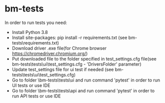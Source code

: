 # bm-tests
In order to run tests you need:<br/>
* Install Python 3.8
* Install site-packages: pip install -r requirements.txt (see bm-tests\requirements.txt)
* Download driver .exe file(for Chrome browser https://chromedriver.chromium.org/)
* Put downloaded file to the folder specified in test_settings.cfg file(see bm-tests\tests\ui\test_settings.cfg - 'DriversFolder' parameter)
* Update test_settings file for ui test if needed (see bm-tests\tests\ui\test_settings.cfg)
* Go to folder \bm-tests\tests\ui and run command 'pytest' in order to run UI tests or use IDE
* Go to folder \bm-tests\tests\api and run command 'pytest' in order to run API tests or use IDE